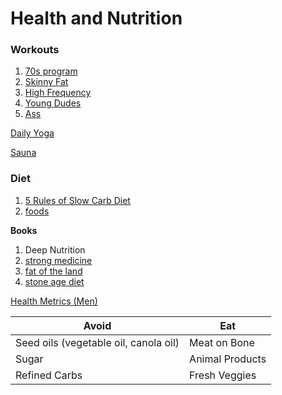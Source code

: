 # Health and Nutrition

### Workouts

1. [70s program](70s-bulk.md)
1. [Skinny Fat](ajac_skinny_fat.md)
1. [High Frequency](high-frequency-program.md)
1. [Young Dudes](young-person-workout-routine-3m.md)
1. [Ass](Ass-workout.md)


[Daily Yoga](https://www.youtube.com/watch?v=RhbtJn9vcyc&list=PLRysCgw7PeiEqppXyRc6Y2EmM37ZioZeP)

[Sauna](Sauna-benefits.md)



### Diet

1. [5 Rules of Slow Carb Diet](slow-carb-diet-5-rules.md)
1. [foods](slow_carb_foods.md)

**Books**

1. Deep Nutrition
1. [strong medicine](strong-medicine-blake-donaldson.pdf)
1. [fat of the land](the-fat-of-the-land-vilhjalmur-stefansson.pdf)
1. [stone age diet](the-stone-age-diet-walter-l-voegtlin.pdf)


[Health Metrics (Men)](Health-metrics.md)



Avoid                                 | Eat
------------------------------------- | ---------
Seed oils (vegetable oil, canola oil) | Meat on Bone
Sugar                                 | Animal Products
Refined Carbs                         | Fresh Veggies

